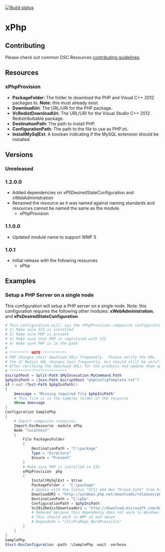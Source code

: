 [![Build status](https://ci.appveyor.com/api/projects/status/4umfdsbj520bmely/branch/master?svg=true)](https://ci.appveyor.com/project/PowerShell/xphp/branch/master)

# xPhp


## Contributing
Please check out common DSC Resources [contributing guidelines](https://github.com/PowerShell/DscResource.Kit/blob/master/CONTRIBUTING.md).


## Resources

### xPhpProvision

* **PackageFolder**: The folder to download the PHP and Visual C++ 2012 packages to. **Note:** this must already exist. 
* **DownloadUri**: The URL/URI for the PHP package.
* **VcRedistDownloadUri**: The URL/URI for the Visual Studio C++ 2012 Redistributiable package.
* **DestinationPath**: The path to install PHP.
* **ConfigurationPath**: The path to the file to use as PHP.ini. 
* **InstallMySqlExt**: A boolean indicating if the MySQL extension should be installed.


## Versions

### Unreleased

### 1.2.0.0

* Added dependencies on xPSDesiredStateConfiguration and xWebAdministration
* Renamed the resource as it was named against naming standards and resources cannot be named the same as the module. 
    - xPhpProvision

### 1.1.0.0

* Updated module name to support WMF 5

### 1.0.1

* Initial release with the following resources 
    - xPhp

## Examples

### Setup a PHP Server on a single node

This configuration will setup a PHP server on a single node.
Note: this configuration requires the following other modules: **xWebAdministration**, and **xPsDesiredStateConfiguration**. 

```powershell
# This configuration will, via the xPhpProvision composite configuration: 
# 1) Make sure IIS is installed 
# 2) Make sure PHP is present 
# 3) Make sure that PHP is registered with IIS 
# 4) Make sure PHP is in the path 
# 
# ********* NOTE *********** 
# PHP changes their download URLs frequently.  Please verify the URL. 
# the VC Redist URL changes less frequently, but should still be verified. 
# After verifying the download URLs for the products and update them appropriately. 
# ************************** 
$scriptRoot = Split-Path $MyInvocation.MyCommand.Path 
$phpIniPath = (Join-Path $scriptRoot "phpConfigTemplate.txt") 
if (-not (Test-Path $phpIniPath)) 
{ 
    $message = "Missing required file $phpIniPath" 
    # This file is in the samples folder of the resource 
    throw $message 
} 
Configuration SamplePhp 
{ 
    # Import composite resources 
    Import-DscResource -module xPhp 
    Node "localhost" 
    { 
        File PackagesFolder 
        { 
            DestinationPath = "C:\package" 
            Type = "Directory" 
            Ensure = "Present" 
        } 
        # Make sure PHP is installed in IIS 
        xPhpProvision  php 
        { 
            InstallMySqlExt = $true 
            PackageFolder =  "C:\package" 
            # Update with the latest "VC11 x64 Non Thread Safe" from http://windows.php.net/download/ 
            DownloadURI = "http://windows.php.net/downloads/releases/php-5.5.14-nts-Win32-VC11-x64.zip" 
            DestinationPath = "C:\php" 
            ConfigurationPath = $phpIniPath 
            Vc2012RedistDownloadUri = "http://download.microsoft.com/download/1/6/B/16B06F60-3B20-4FF2-B699-5E9B7962F9AE/VSU_4/vcredist_x64.exe" 
            # Removed because this dependency does not work in Windows Server 2012 R2 and below 
            # This should work in WMF v5 and above 
            # DependsOn = "[IisPreReqs_WordPress]Iis" 
        } 
    } 
} 
SamplePhp 
Start-DscConfiguration -path .\SamplePhp -wait -verbose
```
